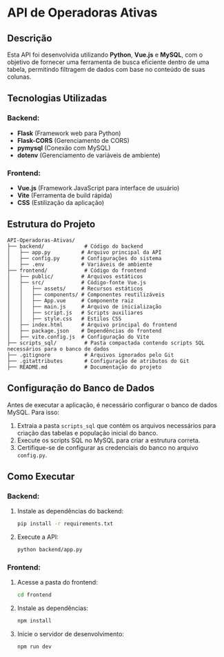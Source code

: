 # API de Operadoras Ativas

## Descrição
Esta API foi desenvolvida utilizando **Python**, **Vue.js** e **MySQL**, com o objetivo de fornecer uma ferramenta de busca eficiente dentro de uma tabela, permitindo filtragem de dados com base no conteúdo de suas colunas.

## Tecnologias Utilizadas
### Backend:
- **Flask** (Framework web para Python)
- **Flask-CORS** (Gerenciamento de CORS)
- **pymysql** (Conexão com MySQL)
- **dotenv** (Gerenciamento de variáveis de ambiente)

### Frontend:
- **Vue.js** (Framework JavaScript para interface de usuário)
- **Vite** (Ferramenta de build rápida)
- **CSS** (Estilização da aplicação)

## Estrutura do Projeto
```
API-Operadoras-Ativas/
├── backend/             # Código do backend
│   ├── app.py          # Arquivo principal da API
│   ├── config.py       # Configurações do sistema
│   ├── .env            # Variáveis de ambiente
├── frontend/            # Código do frontend
│   ├── public/         # Arquivos estáticos
│   ├── src/            # Código-fonte Vue.js
│   │   ├── assets/     # Recursos estáticos
│   │   ├── components/ # Componentes reutilizáveis
│   │   ├── App.vue     # Componente raiz
│   │   ├── main.js     # Arquivo de inicialização
│   │   ├── script.js   # Scripts auxiliares
│   │   ├── style.css   # Estilos CSS
│   ├── index.html      # Arquivo principal do frontend
│   ├── package.json    # Dependências do frontend
│   ├── vite.config.js  # Configuração do Vite
├── scripts_sql/         # Pasta compactada contendo scripts SQL necessários para o banco de dados
├── .gitignore           # Arquivos ignorados pelo Git
├── .gitattributes       # Configuração de atributos do Git
├── README.md            # Documentação do projeto
```

## Configuração do Banco de Dados
Antes de executar a aplicação, é necessário configurar o banco de dados MySQL. Para isso:
1. Extraia a pasta `scripts_sql` que contém os arquivos necessários para criação das tabelas e população inicial do banco.
2. Execute os scripts SQL no MySQL para criar a estrutura correta.
3. Certifique-se de configurar as credenciais do banco no arquivo `config.py`.

## Como Executar
### Backend:
1. Instale as dependências do backend:
   ```bash
   pip install -r requirements.txt
   ```
2. Execute a API:
   ```bash
   python backend/app.py
   ```

### Frontend:
1. Acesse a pasta do frontend:
   ```bash
   cd frontend
   ```
2. Instale as dependências:
   ```bash
   npm install
   ```
3. Inicie o servidor de desenvolvimento:
   ```bash
   npm run dev
   ```


